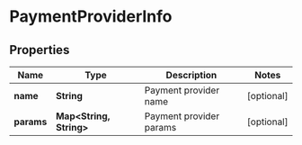 # PaymentProviderInfo

## Properties
Name | Type | Description | Notes
------------ | ------------- | ------------- | -------------
**name** | **String** | Payment provider name |  [optional]
**params** | **Map&lt;String, String&gt;** | Payment provider params |  [optional]

